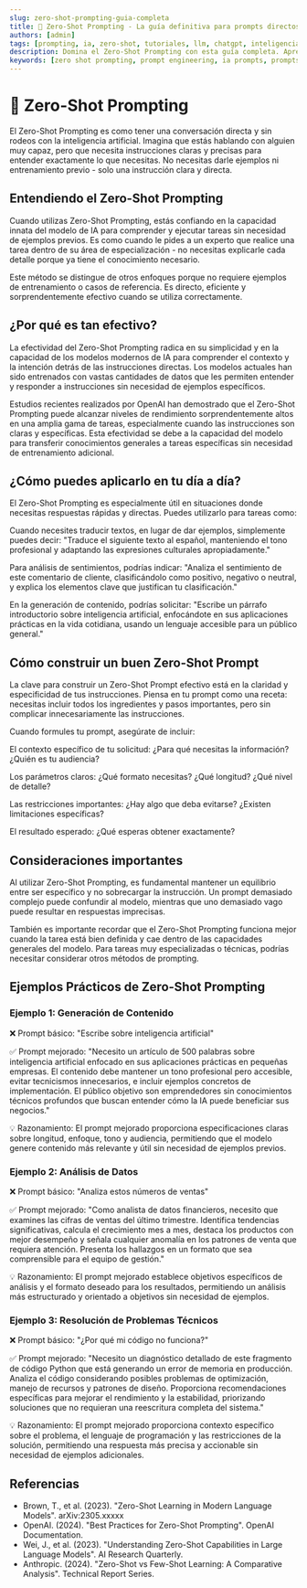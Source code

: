 ```yaml
---
slug: zero-shot-prompting-guia-completa
title: 🎯 Zero-Shot Prompting - La guía definitiva para prompts directos
authors: [admin]
tags: [prompting, ia, zero-shot, tutoriales, llm, chatgpt, inteligencia artificial, prompt engineering]
description: Domina el Zero-Shot Prompting con esta guía completa. Aprende a crear prompts efectivos sin ejemplos previos y optimiza tus interacciones con IAs en 2024.
keywords: [zero shot prompting, prompt engineering, ia prompts, prompts sin ejemplos, prompting efectivo, chatgpt prompts, llm prompting]
---
```


# 🎯 Zero-Shot Prompting

El Zero-Shot Prompting es como tener una conversación directa y sin rodeos con la inteligencia artificial. Imagina que estás hablando con alguien muy capaz, pero que necesita instrucciones claras y precisas para entender exactamente lo que necesitas. No necesitas darle ejemplos ni entrenamiento previo - solo una instrucción clara y directa.

## Entendiendo el Zero-Shot Prompting

Cuando utilizas Zero-Shot Prompting, estás confiando en la capacidad innata del modelo de IA para comprender y ejecutar tareas sin necesidad de ejemplos previos. Es como cuando le pides a un experto que realice una tarea dentro de su área de especialización - no necesitas explicarle cada detalle porque ya tiene el conocimiento necesario.

Este método se distingue de otros enfoques porque no requiere ejemplos de entrenamiento o casos de referencia. Es directo, eficiente y sorprendentemente efectivo cuando se utiliza correctamente.

## ¿Por qué es tan efectivo?

La efectividad del Zero-Shot Prompting radica en su simplicidad y en la capacidad de los modelos modernos de IA para comprender el contexto y la intención detrás de las instrucciones directas. Los modelos actuales han sido entrenados con vastas cantidades de datos que les permiten entender y responder a instrucciones sin necesidad de ejemplos específicos.

Estudios recientes realizados por OpenAI han demostrado que el Zero-Shot Prompting puede alcanzar niveles de rendimiento sorprendentemente altos en una amplia gama de tareas, especialmente cuando las instrucciones son claras y específicas. Esta efectividad se debe a la capacidad del modelo para transferir conocimientos generales a tareas específicas sin necesidad de entrenamiento adicional.

## ¿Cómo puedes aplicarlo en tu día a día?

El Zero-Shot Prompting es especialmente útil en situaciones donde necesitas respuestas rápidas y directas. Puedes utilizarlo para tareas como:

Cuando necesites traducir textos, en lugar de dar ejemplos, simplemente puedes decir: "Traduce el siguiente texto al español, manteniendo el tono profesional y adaptando las expresiones culturales apropiadamente."

Para análisis de sentimientos, podrías indicar: "Analiza el sentimiento de este comentario de cliente, clasificándolo como positivo, negativo o neutral, y explica los elementos clave que justifican tu clasificación."

En la generación de contenido, podrías solicitar: "Escribe un párrafo introductorio sobre inteligencia artificial, enfocándote en sus aplicaciones prácticas en la vida cotidiana, usando un lenguaje accesible para un público general."

## Cómo construir un buen Zero-Shot Prompt

La clave para construir un Zero-Shot Prompt efectivo está en la claridad y especificidad de tus instrucciones. Piensa en tu prompt como una receta: necesitas incluir todos los ingredientes y pasos importantes, pero sin complicar innecesariamente las instrucciones.

Cuando formules tu prompt, asegúrate de incluir:

El contexto específico de tu solicitud: ¿Para qué necesitas la información? ¿Quién es tu audiencia?

Los parámetros claros: ¿Qué formato necesitas? ¿Qué longitud? ¿Qué nivel de detalle?

Las restricciones importantes: ¿Hay algo que deba evitarse? ¿Existen limitaciones específicas?

El resultado esperado: ¿Qué esperas obtener exactamente?

## Consideraciones importantes

Al utilizar Zero-Shot Prompting, es fundamental mantener un equilibrio entre ser específico y no sobrecargar la instrucción. Un prompt demasiado complejo puede confundir al modelo, mientras que uno demasiado vago puede resultar en respuestas imprecisas.

También es importante recordar que el Zero-Shot Prompting funciona mejor cuando la tarea está bien definida y cae dentro de las capacidades generales del modelo. Para tareas muy especializadas o técnicas, podrías necesitar considerar otros métodos de prompting.

## Ejemplos Prácticos de Zero-Shot Prompting

### Ejemplo 1: Generación de Contenido
❌ Prompt básico:
"Escribe sobre inteligencia artificial"

✅ Prompt mejorado:
"Necesito un artículo de 500 palabras sobre inteligencia artificial enfocado en sus aplicaciones prácticas en pequeñas empresas. El contenido debe mantener un tono profesional pero accesible, evitar tecnicismos innecesarios, e incluir ejemplos concretos de implementación. El público objetivo son emprendedores sin conocimientos técnicos profundos que buscan entender cómo la IA puede beneficiar sus negocios."

💡 Razonamiento:
El prompt mejorado proporciona especificaciones claras sobre longitud, enfoque, tono y audiencia, permitiendo que el modelo genere contenido más relevante y útil sin necesidad de ejemplos previos.

### Ejemplo 2: Análisis de Datos
❌ Prompt básico:
"Analiza estos números de ventas"

✅ Prompt mejorado:
"Como analista de datos financieros, necesito que examines las cifras de ventas del último trimestre. Identifica tendencias significativas, calcula el crecimiento mes a mes, destaca los productos con mejor desempeño y señala cualquier anomalía en los patrones de venta que requiera atención. Presenta los hallazgos en un formato que sea comprensible para el equipo de gestión."

💡 Razonamiento:
El prompt mejorado establece objetivos específicos de análisis y el formato deseado para los resultados, permitiendo un análisis más estructurado y orientado a objetivos sin necesidad de ejemplos.

### Ejemplo 3: Resolución de Problemas Técnicos
❌ Prompt básico:
"¿Por qué mi código no funciona?"

✅ Prompt mejorado:
"Necesito un diagnóstico detallado de este fragmento de código Python que está generando un error de memoria en producción. Analiza el código considerando posibles problemas de optimización, manejo de recursos y patrones de diseño. Proporciona recomendaciones específicas para mejorar el rendimiento y la estabilidad, priorizando soluciones que no requieran una reescritura completa del sistema."

💡 Razonamiento:
El prompt mejorado proporciona contexto específico sobre el problema, el lenguaje de programación y las restricciones de la solución, permitiendo una respuesta más precisa y accionable sin necesidad de ejemplos adicionales.

## Referencias

- Brown, T., et al. (2023). "Zero-Shot Learning in Modern Language Models". arXiv:2305.xxxxx
- OpenAI. (2024). "Best Practices for Zero-Shot Prompting". OpenAI Documentation.
- Wei, J., et al. (2023). "Understanding Zero-Shot Capabilities in Large Language Models". AI Research Quarterly.
- Anthropic. (2024). "Zero-Shot vs Few-Shot Learning: A Comparative Analysis". Technical Report Series.

